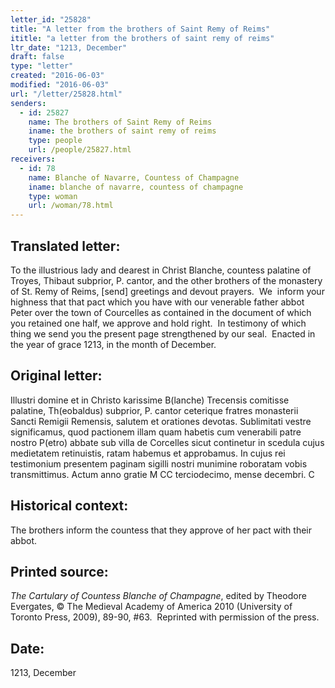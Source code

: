 ```yaml
---
letter_id: "25828"
title: "A letter from the brothers of Saint Remy of Reims"
ititle: "a letter from the brothers of saint remy of reims"
ltr_date: "1213, December"
draft: false
type: "letter"
created: "2016-06-03"
modified: "2016-06-03"
url: "/letter/25828.html"
senders:
  - id: 25827
    name: The brothers of Saint Remy of Reims
    iname: the brothers of saint remy of reims
    type: people
    url: /people/25827.html
receivers:
  - id: 78
    name: Blanche of Navarre, Countess of Champagne
    iname: blanche of navarre, countess of champagne
    type: woman
    url: /woman/78.html
---
```

<h2> Translated letter:</h2><p>To the illustrious lady and dearest in Christ Blanche, countess palatine of Troyes, Thibaut subprior, P. cantor, and the other brothers of the monastery of St. Remy of Reims, [send] greetings and devout prayers.&nbsp; We&nbsp; inform your highness that that pact which you have with our venerable father abbot Peter over the town of Courcelles as contained in the document of which you retained one half, we approve and hold right.&nbsp; In testimony of which thing we send you the present page strengthened by our seal.&nbsp; Enacted in the year of grace 1213, in the month of December.</p><h2 class="mt-4"> Original letter:</h2><p>Illustri domine et in Christo karissime B(lanche) Trecensis comitisse palatine, Th(eobaldus) subprior, P. cantor ceterique fratres monasterii Sancti Remigii Remensis, salutem et orationes devotas. Sublimitati vestre significamus, quod pactionem illam quam habetis cum venerabili patre nostro P(etro) abbate sub villa de Corcelles sicut continetur in scedula cujus medietatem retinuistis, ratam habemus et approbamus. In cujus rei testimonium presentem paginam sigilli nostri munimine roboratam vobis transmittimus. Actum anno gratie M CC terciodecimo, mense decembri. C</p><h2 class="mt-4"> Historical context:</h2><p>The brothers inform the countess that they approve of her pact with their abbot.</p><h2 class="mt-4"> Printed source:</h2><p><i>The Cartulary of Countess Blanche of Champagne</i>, edited by Theodore Evergates, © The Medieval Academy of America 2010 (University of Toronto Press, 2009), 89-90, #63.&nbsp; Reprinted with permission of the press.</p><h2 class="mt-4"> Date:</h2>1213, December